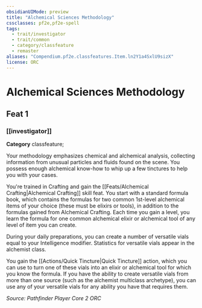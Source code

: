 ```yaml
---
obsidianUIMode: preview
title: "Alchemical Sciences Methodology"
cssclasses: pf2e,pf2e-spell
tags:
  - trait/investigator
  - trait/common
  - category/classfeature
  - remaster
aliases: "Compendium.pf2e.classfeatures.Item.ln2Y1a4SxlU9sizX"
license: ORC
---
```

# Alchemical Sciences Methodology
## Feat 1
### [[investigator]]

**Category** classfeature; 




Your methodology emphasizes chemical and alchemical analysis, collecting information from unusual particles and fluids found on the scene. You possess enough alchemical know-how to whip up a few tinctures to help you with your cases.

You're trained in Crafting and gain the [[Feats/Alchemical Crafting|Alchemical Crafting]] skill feat. You start with a standard formula book, which contains the formulas for two common 1st-level alchemical items of your choice (these must be elixirs or tools), in addition to the formulas gained from Alchemical Crafting. Each time you gain a level, you learn the formula for one common alchemical elixir or alchemical tool of any level of item you can create.

During your daily preparations, you can create a number of versatile vials equal to your Intelligence modifier. Statistics for versatile vials appear in the alchemist class.

You gain the [[Actions/Quick Tincture|Quick Tincture]] action, which you can use to turn one of these vials into an elixir or alchemical tool for which you know the formula. If you have the ability to create versatile vials from more than one source (such as the alchemist multiclass archetype), you can use any of your versatile vials for any ability you have that requires them.

*Source: Pathfinder Player Core 2*
*ORC*